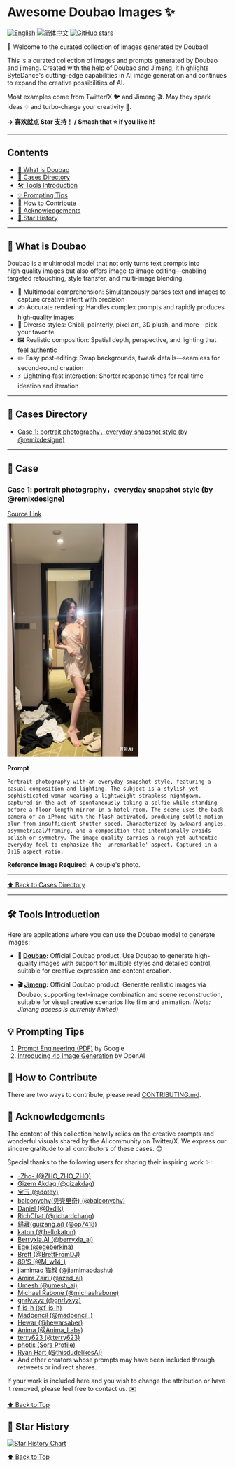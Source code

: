 <a id="readme-top"></a>
# Awesome Doubao Images ✨

[![English](https://img.shields.io/badge/English-Click-yellow)](README_en.md)
[![简体中文](https://img.shields.io/badge/简体中文-点击查看-orange)](README.md)
<a href="https://github.com/zhangheli/awesome-doubao-images/stargazers">
  <img src="https://img.shields.io/github/stars/zhangheli/awesome-doubao-images?style=social" alt="GitHub stars">
</a>

🎉 Welcome to the curated collection of images generated by Doubao!

This is a curated collection of images and prompts generated by Doubao and jimeng. Created with the help of Doubao and Jimeng, it highlights ByteDance's cutting-edge capabilities in AI image generation and continues to expand the creative possibilities of AI.

Most examples come from Twitter/X 🐦 and Jimeng 🎬. May they spark ideas 💡 and turbo‑charge your creativity 🚀.


<strong>→ 喜欢就点 Star 支持！ / Smash that ⭐ if you like it!</strong>

---

<a id="table-of-contents"></a>
## Contents

- [🎨 What is Doubao](#doubao-intro)
- [📖 Cases Directory](#cases-toc)
- [🛠️ Tools Introduction](#tools-intro)
- [💡 Prompting Tips](#prompting-tips)
- [🤝 How to Contribute](#how-to-contribute)
- [🙏 Acknowledgements](#acknowledgements)
- [🌟 Star History](#star-history)


---

<a id="doubao-intro"></a>
## 🎨 What is Doubao

Doubao is a multimodal model that not only turns text prompts into high‑quality images but also offers image‑to‑image editing—enabling targeted retouching, style transfer, and multi‑image blending.

- 🧠 Multimodal comprehension: Simultaneously parses text and images to capture creative intent with precision
- ✍️ Accurate rendering: Handles complex prompts and rapidly produces high‑quality images
- 🎨 Diverse styles: Ghibli, painterly, pixel art, 3D plush, and more—pick your favorite
- 🖼️ Realistic composition: Spatial depth, perspective, and lighting that feel authentic
- ✏️ Easy post‑editing: Swap backgrounds, tweak details—seamless for second‑round creation
- ⚡️ Lightning‑fast interaction: Shorter response times for real‑time ideation and iteration


---

<a id="cases-toc"></a>
## 📖 Cases Directory

*   [Case 1: portrait photography，everyday snapshot style (by @remixdesigne)](#cases-1)

---

<a id="cases"></a>
## 🧩 Case

<a id="cases-1"></a>
### Case 1: portrait photography，everyday snapshot style (by [@remixdesigne](https://x.com/remixdesigne))

[Source Link](https://x.com/remixdesigner/status/1923163958867038238)

<img src="cases/1/GrBzBt_asAAFI7j.jpg" width="300" alt="portrait photography，everyday snapshot style">

**Prompt**

```
Portrait photography with an everyday snapshot style, featuring a casual composition and lighting. The subject is a stylish yet sophisticated woman wearing a lightweight strapless nightgown, captured in the act of spontaneously taking a selfie while standing before a floor-length mirror in a hotel room. The scene uses the back camera of an iPhone with the flash activated, producing subtle motion blur from insufficient shutter speed. Characterized by awkward angles, asymmetrical/framing, and a composition that intentionally avoids polish or symmetry. The image quality carries a rough yet authentic everyday feel to emphasize the 'unremarkable' aspect. Captured in a 9:16 aspect ratio.
```


**Reference Image Required:** A couple's photo.


---

[⬆️ Back to Cases Directory](#cases-toc)



---

<a id="tools-intro"></a>
## 🛠️ Tools Introduction

Here are applications where you can use the Doubao model to generate images:

- **💬 [Doubao](https://doubao.com):** Official Doubao product. Use Doubao to generate high-quality images with support for multiple styles and detailed control, suitable for creative expression and content creation.

- **🎬 [Jimeng](https://jimeng.jianying.com/):** Official Doubao product. Generate realistic images via Doubao, supporting text-image combination and scene reconstruction, suitable for visual creative scenarios like film and animation. *(Note: Jimeng access is currently limited)*



<a id="prompting-tips"></a>
## 💡 Prompting Tips

1. [Prompt Engineering (PDF)](https://s.baoyu.io/files/2025-01-18-pdf-1-TechAI-Goolge-whitepaper_Prompt%20Engineering_v4-af36dcc7a49bb7269a58b1c9b89a8ae1.pdf) by Google
2. [Introducing 4o Image Generation](https://openai.com/index/introducing-4o-image-generation) by OpenAI



<a id="how-to-contribute"></a>
## 🤝 How to Contribute

There are two ways to contribute, please read [CONTRIBUTING.md](./CONTRIBUTING.md).



<a id="acknowledgements"></a>
## 🙏 Acknowledgements

The content of this collection heavily relies on the creative prompts and wonderful visuals shared by the AI community on Twitter/X. We express our sincere gratitude to all contributors of these cases. 😊

Special thanks to the following users for sharing their inspiring work ✨:

*   [-Zho- (@ZHO_ZHO_ZHO)](https://x.com/ZHO_ZHO_ZHO)
*   [Gizem Akdag (@gizakdag)](https://x.com/gizakdag)
*   [宝玉 (@dotey)](https://x.com/dotey)
*   [balconychy(贝壳里奇) (@balconychy)](https://x.com/balconychy)
*   [Daniel (@0xdlk)](https://x.com/0xdlk)
*   [RichChat (@richardchang)](https://x.com/richardchang)
*   [歸藏(guizang.ai) (@op7418)](https://x.com/op7418)
*   [katon (@hellokaton)](https://x.com/hellokaton)
*   [Berryxia.AI (@berryxia_ai)](https://x.com/berryxia_ai)
*   [Ege (@egeberkina)](https://x.com/egeberkina)
*   [Brett (@BrettFromDJ)](https://x.com/BrettFromDJ)
*   [89'S (@M_w14_)](https://x.com/M_w14_)
*   [jiamimao 猫叔 (@jiamimaodashu)](https://x.com/jiamimaodashu)
*   [Amira Zairi (@azed_ai)](https://x.com/azed_ai)
*   [Umesh (@umesh_ai)](https://x.com/umesh_ai)
*   [Michael Rabone (@michaelrabone)](https://x.com/michaelrabone)
*   [gnrly.xyz (@gnrlyxyz)](https://x.com/gnrlyxyz)
*   [f-is-h (@f-is-h)](https://github.com/f-is-h)
*   [Madpencil (@madpencil_)](https://x.com/madpencil_)
*   [Hewar (@hewarsaber)](https://x.com/hewarsaber)
*   [Anima (@Anima_Labs)](https://x.com/Anima_Labs)
*   [terry623 (@terry623)](https://github.com/terry623)
*   [photis (Sora Profile)](https://sora.com/explore?user=user-sydD5ZkXZsDaL0BriQa010dQ)
*   [Ryan Hart (@thisdudelikesAI)](https://x.com/thisdudelikesAI)
*   And other creators whose prompts may have been included through retweets or indirect shares.

If your work is included here and you wish to change the attribution or have it removed, please feel free to contact us. ✉️

[⬆️ Back to Top](#readme-top)


<a id="star-history"></a>
## 🌟 Star History

[![Star History Chart](https://api.star-history.com/svg?repos=zhangheli/awesome-doubao-images&type=Date)](https://www.star-history.com/#zhangheli/awesome-doubao-images&Date)

[⬆️ Back to Top](#readme-top)

